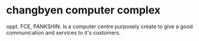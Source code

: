 # changbyen computer complex
oppt. FCE, PANKSHIN.
Is a computer centre purposely create to give a good communication and services to it's customers.
